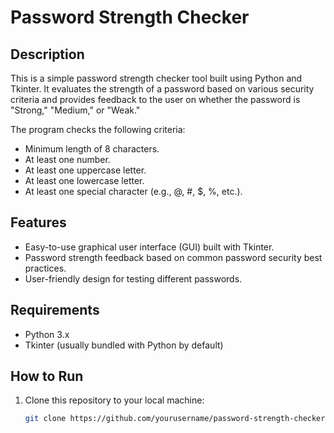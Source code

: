 # Password Strength Checker

## Description

This is a simple password strength checker tool built using Python and Tkinter. It evaluates the strength of a password based on various security criteria and provides feedback to the user on whether the password is "Strong," "Medium," or "Weak."

The program checks the following criteria:
- Minimum length of 8 characters.
- At least one number.
- At least one uppercase letter.
- At least one lowercase letter.
- At least one special character (e.g., @, #, $, %, etc.).

## Features
- Easy-to-use graphical user interface (GUI) built with Tkinter.
- Password strength feedback based on common password security best practices.
- User-friendly design for testing different passwords.

## Requirements

- Python 3.x
- Tkinter (usually bundled with Python by default)

## How to Run

1. Clone this repository to your local machine:
   ```bash
   git clone https://github.com/yourusername/password-strength-checker.git

